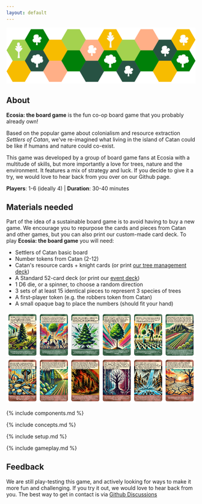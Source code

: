 ```yaml
---
layout: default
---
```


![Ecosia Board Game](assets/img/trees_banner.png)

## About

**Ecosia: the board game** is the fun co-op board game that you probably already own!

Based on the popular game about colonialism and resource extraction _Settlers of Catan_, we've re-imagined what living in the island of Catan could be like if humans and nature could co-exist.

This game was developed by a group of board game fans at Ecosia with a multitude of skills, but more importantly a love for trees, nature and the environment. It features a mix of strategy and luck. If you decide to give it a try, we would love to hear back from you over on our Github page.

**Players**: 1-6 (ideally 4) | **Duration**: 30-40 minutes

## Materials needed

Part of the idea of a sustainable board game is to avoid having to buy a new game. We encourage you to repurpose the cards and pieces from Catan and other games, but you can also print our custom-made card deck. To play **Ecosia: the board game** you will need:

* Settlers of Catan basic board
* Number tokens from Catan (2-12)
* Catan's resource cards + knight cards (or print [our tree management deck](https://github.com/gamesfortrees/ecosia-board-game/tree/main/cards))
* A Standard 52-card deck (or print our [event deck](https://github.com/gamesfortrees/ecosia-board-game/tree/main/cards))
* 1 D6 die, or a spinner, to choose a random direction
* 3 sets of at least 15 identical pieces to represent 3 species of trees
* A first-player token (e.g. the robbers token from Catan)
* A small opaque bag to place the numbers (should fit your hand)

![Ecosia Board Game](assets/img/cards.png)

{% include components.md %}

{% include concepts.md %}

{% include setup.md %}

{% include gameplay.md %}

## Feedback

We are still play-testing this game, and actively looking for ways to make it more fun and challenging. If you try it out, we would love to hear back from you. The best way to get in contact is via [Github Discussions](https://github.com/gamesfortrees/ecosia-board-game/discussions/2)